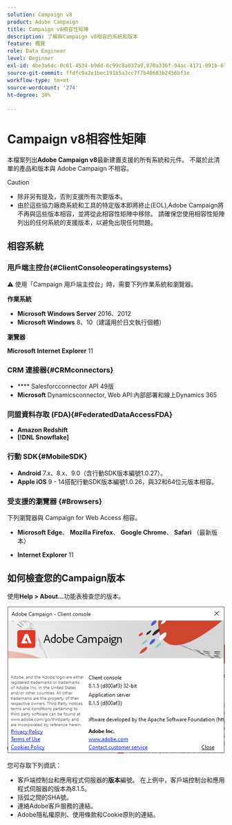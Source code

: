 ```yaml
---
solution: Campaign v8
product: Adobe Campaign
title: Campaign v8相容性矩陣
description: 了解與Campaign v8相容的系統和版本
feature: 概覽
role: Data Engineer
level: Beginner
exl-id: 4be3a6dc-0c61-4534-b9dd-6c99c8a037a9,870a336f-94ac-4171-891b-67614feef6ef,bebdd930-c7f6-4629-a489-3c704b33f058,d493e613-eb61-43b1-9c6d-1bd881af0734
source-git-commit: ffdfc9a2e1bec191b5a3cc7f7b40683b2456bf3e
workflow-type: tm+mt
source-wordcount: '274'
ht-degree: 30%

---
```


# Campaign v8相容性矩陣

本檔案列出&#x200B;**Adobe Campaign v8**&#x200B;最新建置支援的所有系統和元件。 不屬於此清單的產品和版本與 Adobe Campaign 不相容。

>[!CAUTION]
>
>* 除非另有提及，否則支援所有次要版本。
>* 由於這些協力廠商系統和工具的特定版本即將終止(EOL),Adobe Campaign將不再與這些版本相容，並將從此相容性矩陣中移除。 請確保您使用相容性矩陣列出的任何系統的支援版本，以避免出現任何問題。


## 相容系統

### 用戶端主控台{#ClientConsoleoperatingsystems}

:warning: 使用「Campaign 用戶端主控台」時，需要下列作業系統和瀏覽器。

**作業系統**

* **Microsoft Windows Server**  2016、2012
* **Microsoft Windows**  8、10（建議用於日文執行個體）

**瀏覽器**

**Microsoft Internet Explorer** 11

### CRM 連接器{#CRMconnectors}

* **** Salesforcconnector API 49版
* **Microsoft** Dynamicsconnector, Web API:內部部署和線上Dynamics 365

### 同盟資料存取 (FDA){#FederatedDataAccessFDA}

* **Amazon Redshift**
* **[!DNL Snowflake]**

### 行動 SDK{#MobileSDK}

* **Android**  7.x、8.x、9.0（含行動SDK版本編號1.0.27）。
* **Apple iOS**  9 - 14搭配行動SDK版本編號1.0.26，與32和64位元版本相容。

### 受支援的瀏覽器 {#Browsers}

下列瀏覽器與 Campaign for Web Access 相容。

* **Microsoft Edge**、 **Mozilla Firefox**、 **Google Chrome**、 **Safari** （最新版本）

* **Internet Explorer** 11

## 如何檢查您的Campaign版本

使用&#x200B;**Help > About...**&#x200B;功能表檢查您的版本。

![](assets/ac-version.png)

您可存取下列資訊：

* 客戶端控制台和應用程式伺服器的&#x200B;**版本**&#x200B;編號。 在上例中，客戶端控制台和應用程式伺服器的版本為8.1.5。
* 括弧之間的SHA號。
* 連絡Adobe客戶服務的連結。
* Adobe隱私權原則、使用條款和Cookie原則的連結。

